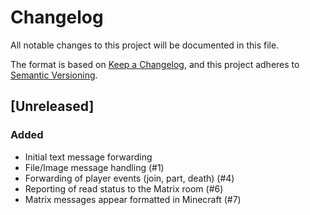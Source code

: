 # Changelog
All notable changes to this project will be documented in this file.

The format is based on [Keep a Changelog](https://keepachangelog.com/en/1.0.0/),
and this project adheres to [Semantic Versioning](https://semver.org/spec/v2.0.0.html).

## [Unreleased]
### Added
- Initial text message forwarding
- File/Image message handling (#1)
- Forwarding of player events (join, part, death) (#4)
- Reporting of read status to the Matrix room (#6)
- Matrix messages appear formatted in Minecraft (#7)
